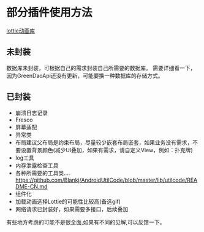 # 部分插件使用方法 #
[lottie动画库](http://airbnb.io/lottie/#/android?id=sample-app "lottie动画库")	

## 未封装 ##

数据库未封装，可根据自己的需求封装自己所需要的数据库。
需要详细看一下，因为GreenDaoApi还没有更新，可能要换一种数据库的存储方式。

## 已封装 ##
- 崩溃日志记录
- Fresco
- 屏幕适配 
- 异常类
- 布局建议父布局是约束布局，尽量较少嵌套布局嵌套，如果业务没有需求，不要设置背景颜色(减少UI叠加，如果有需求，请自定义View，例如：扑克牌)
- log工具
- 内存泄露检查工具
- 各种所需要的工具类....  https://github.com/Blankj/AndroidUtilCode/blob/master/lib/utilcode/README-CN.md
- 组件化
- 加载动画选择Lottie的可能性比较高(备选gif)
- 网络请求已封装好，如果需要多接口，后续叠加



有些地方考虑的可能不是很全面,如果有不同的见解,可以反馈一下。



